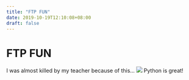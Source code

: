 ```yaml
---
title: "FTP FUN"
date: 2019-10-19T12:10:08+08:00
draft: false
---
```


# FTP FUN
I was almost killed by my teacher because of this...
![](http://cdn.nemoworks.info/ycao.cc/images/FTP-FUN.jpg)
Python is great!
